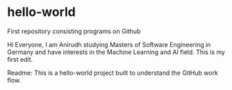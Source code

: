 # hello-world
First repository consisting programs on Github

Hi Everyone, I am Anirudh studying Masters of Software Engineering in Germany and have interests in the Machine Learning and AI field. This is my first edit.

Readme: This is a hello-world project built to understand the GitHub work flow.
